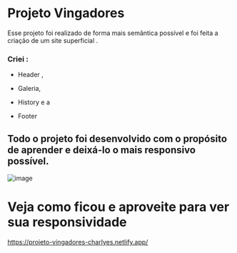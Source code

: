 # Projeto Vingadores
Esse projeto foi  realizado de forma mais semântica possível e foi feita a criação de um site superficial .
### Criei :
+ Header ,
- Galeria,
+ History e a
- Footer

## Todo o projeto foi desenvolvido com o propósito de aprender e deixá-lo o mais  responsivo possível.

![image](https://user-images.githubusercontent.com/98665329/221964587-5ad5fc29-72b2-49a6-b30a-3e452e12fdf6.png)

#
# Veja como ficou e aproveite para ver sua responsividade

https://projeto-vingadores-charlyes.netlify.app/
